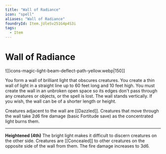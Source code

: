 ```yaml
---
title: "Wall of Radiance"
icon: "spell"
aliases: "Wall of Radiance"
foundryId: Item.jUleSv251G4p4S3i
tags:
  - Item
---
```


# Wall of Radiance
![[icons-magic-light-beam-deflect-path-yellow.webp|150]]

You form a wall of brilliant light that obscures creatures. You create a thin wall of light in a straight line up to 60 feet long and 10 feet high. You must create the wall in an unbroken open space so its edges don't pass through any creatures or objects, or the spell is lost. The wall stands vertically. If you wish, the wall can be of a shorter length or height.

Creatures adjacent to the wall are [[Dazzled]]. Creatures that move through the wall take 2d6 fire damage (basic Fortitude save) as the concentrated light burns them.

* * *

**Heightened (4th)** The bright light makes it difficult to discern creatures on the other side. Creatures are [[Concealed]] to other creatures on the opposite side of the wall from them. The fire damage increases to 3d6.
